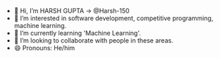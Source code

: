 - 👋 Hi, I’m HARSH GUPTA -> @Harsh-150
- 👀 I’m interested in software development, competitive programming, machine learning.
- 🌱 I’m currently learning 'Machine Learning'.
- 💞️ I’m looking to collaborate with people in these areas.
- 😄 Pronouns: He/him

<!---
Harsh-150/Harsh-150 is a ✨ special ✨ repository because its `README.md` (this file) appears on your GitHub profile.
You can click the Preview link to take a look at your changes.
--->
